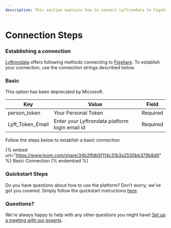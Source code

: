 ```yaml
---
description: This section explains how to connect Lyftrondata to Figshare.
---
```


# Connection Steps

### Establishing a connection

[Lyftrondata](https://www.lyftrondata.com) offers following methods connecting to [Figshare](https://www.lyftrondata.com/integration/business-analytics/figshare/). To establish your connection, use the connection strings described below.

### Basic

This option has been deprecated by Microsoft.

| Key                | Value                                          | Field    |
| ------------------ | ---------------------------------------------- | -------- |
| person\_token      | Your Personal Token                            | Required |
| Lyft\_Token\_Email | Enter your Lyftrondata platform login email id | Required |

Follow the steps below to establish a basic connection

{% embed url="https://www.loom.com/share/34b2ffdb5f114c31b3a2530bb379b8d6" %}
Basic Connection
{% endembed %}

### Quickstart Steps

Do you have questions about how to use the platform? Don't worry; we've got you covered. Simply follow the quickstart instructions [here](README.md).

### Questions? <a href="#questions" id="questions"></a>

We're always happy to help with any other questions you might have! [Set up a meeting with our experts](https://www.lyftrondata.com/book-a-meeting/).
